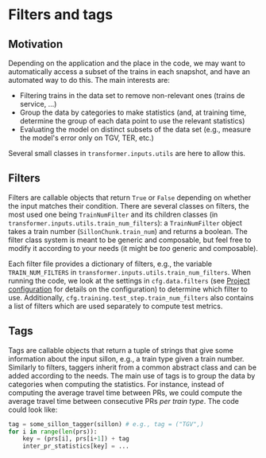 # Filters and tags

## Motivation

Depending on the application and the place in the code, we may want to automatically access a subset of the trains in each snapshot, and have an automated way to do this. The main interests are:
- Filtering trains in the data set to remove non-relevant ones (trains de service, ...)
- Group the data by categories to make statistics (and, at training time, determine the group of each data point to use the relevant statistics)
- Evaluating the model on distinct subsets of the data set (e.g., measure the model's error only on TGV, TER, etc.)

Several small classes in `transformer.inputs.utils` are here to allow this.

## Filters

Filters are callable objects that return `True` or `False` depending on whether the input matches their condition. There are several classes on filters, the most used one being `TrainNumFilter` and its children classes (in `transformer.inputs.utils.train_num_filters`): a `TrainNumFilter` object takes a train number (`SillonChunk.train_num`) and returns a boolean. The filter class system is meant to be generic and composable, but feel free to modify it according to your needs (it might be *too* generic and composable).

Each filter file provides a dictionary of filters, e.g., the variable `TRAIN_NUM_FILTERS` in `transformer.inputs.utils.train_num_filters`. When running the code, we look at the settings in `cfg.data.filters` (see [Project configuration](1_project_configuration.md) for details on the configuration) to determine which filter to use. Additionally, `cfg.training.test_step.train_num_filters` also contains a list of filters which are used separately to compute test metrics.

## Tags

Tags are callable objects that return a tuple of strings that give some information about the input sillon, e.g., a train type given a train number. Similarly to filters, taggers inherit from a common abstract class and can be added according to the needs. The main use of tags is to group the data by categories when computing the statistics. For instance, instead of computing the average travel time between PRs, we could compute the average travel time between consecutive PRs *per train type*. The code could look like:

```python
tag = some_sillon_tagger(sillon) # e.g., tag = ("TGV",)
for i in range(len(prs)):
    key = (prs[i], prs[i+1]) + tag
    inter_pr_statistics[key] = ...
```